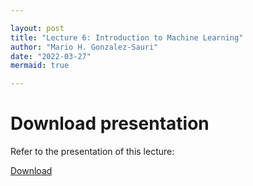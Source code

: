 ```yaml
---

layout: post
title: "Lecture 6: Introduction to Machine Learning"
author: "Mario H. Gonzalez-Sauri"
date: "2022-03-27"
mermaid: true

---
```


# Download presentation

Refer to the presentation of this lecture:


[Download](https://github.com/Wario84/idsc_mgs/raw/master/assets/data/06.zip?raw=true)
